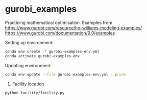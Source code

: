 # gurobi_examples
Practicing mathematical optimisation. 
Examples from https://www.gurobi.com/resource/hp-williams-modeling-examples/
https://www.gurobi.com/documentation/9.0/examples

Setting up environment:
```bash
conda env create -f gurobi-examples-env.yml
conda activate gurobi-examples-env
```

Updating environment:
```bash
conda env update --file gurobi-examples-env.yml --prune
```

1) Facility location
```bash
python facility/facility.py
```
